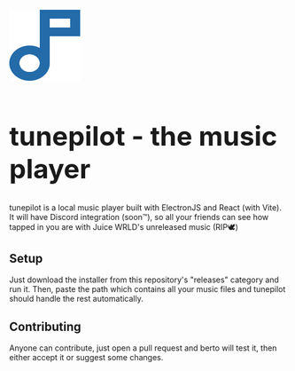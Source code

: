 <img src="/src/renderer/public/logo.svg" style="width: 128px; height: 128px"><h1 style="font-size: 48px">tunepilot - the music player</h1>

tunepilot is a local music player built with ElectronJS and React (with Vite). It will have Discord integration (soon™), so all your friends can see how tapped in you are with Juice WRLD's unreleased music (RIP🕊️)

## Setup
Just download the installer from this repository's "releases" category and run it. Then, paste the path which contains all your music files and tunepilot should handle the rest automatically.

## Contributing
Anyone can contribute, just open a pull request and berto will test it, then either accept it or suggest some changes.
